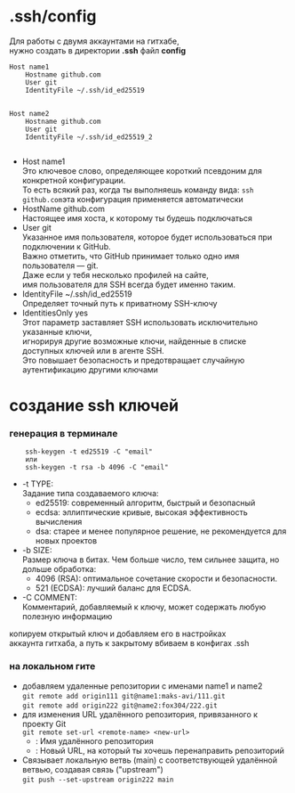 # .ssh/config

Для работы с двумя аккаунтами на гитхабе,  
нужно создать в директории **.ssh** файл **config**  

```
Host name1
    Hostname github.com
    User git
    IdentityFile ~/.ssh/id_ed25519
    

Host name2
    Hostname github.com
    User git
    IdentityFile ~/.ssh/id_ed25519_2
    
```
- Host name1  
Это ключевое слово, определяющее короткий псевдоним для конкретной конфигурации.  
То есть всякий раз, когда ты выполняешь команду вида:
`ssh github.com`эта конфигурация применяется автоматически
- HostName github.com  
Настоящее имя хоста, к которому ты будешь подключаться
- User git  
Указанное имя пользователя, которое будет использоваться при подключении к GitHub.  
Важно отметить, что GitHub принимает только одно имя пользователя — git.  
Даже если у тебя несколько профилей на сайте,  
имя пользователя для SSH всегда будет именно таким.
- IdentityFile ~/.ssh/id_ed25519  
Определяет точный путь к приватному SSH-ключу
- IdentitiesOnly yes  
Этот параметр заставляет SSH использовать исключительно указанные ключи,  
игнорируя другие возможные ключи, найденные в списке доступных ключей или в агенте SSH.  
Это повышает безопасность и предотвращает случайную аутентификацию другими ключами

# создание ssh ключей

### генерация в терминале

        ssh-keygen -t ed25519 -C "email"  
        или
        ssh-keygen -t rsa -b 4096 -C "email"

- -t TYPE:  
Задание типа создаваемого ключа:
  - ed25519: современный алгоритм, быстрый и безопасный
  - ecdsa: эллиптические кривые, высокая эффективность вычисления 
  - dsa: старее и менее популярное решение, не рекомендуется для новых проектов
- -b SIZE:  
Размер ключа в битах. Чем больше число, тем сильнее защита, но дольше обработка:
  - 4096 (RSA): оптимальное сочетание скорости и безопасности.
  - 521 (ECDSA): лучший баланс для ECDSA.
- -C COMMENT:  
Комментарий, добавляемый к ключу, может содержать любую полезную информацию

копируем открытый ключ и добавляем его в настройках  
аккаунта гитхаба, а путь к закрытому вбиваем в конфигах .ssh

### на локальном гите

- добавляем удаленные репозитории с именами name1 и name2  
`git remote add origin111 git@name1:maks-avi/111.git`  
`git remote add origin222 git@name2:fox304/222.git`
- для изменения URL удалённого репозитория, привязанного к проекту Git  
`git remote set-url <remote-name> <new-url>`
  - <remote-name>: Имя удалённого репозитория
  - <new-url>: Новый URL, на который ты хочешь перенаправить репозиторий
- Связывает локальную ветвь (main) с соответствующей удалённой ветвью, создавая связь ("upstream")  
`git push --set-upstream origin222 main`







